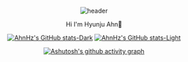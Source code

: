 <div align="center">
  
![header](https://capsule-render.vercel.app/api?type=waving&color=dcdcdc&height=300&section=header&text=AhnHz's%20Github!&fontSize=70)

<!--b9cbcf
[![AhnHz's GitHub stats](https://github-readme-stats.vercel.app/api?username=AhnHz&show_icons=true&theme=swift)](https://github.com/anuraghazra/github-readme-stats)
-->


Hi I'm Hyunju Ahn👋   

  
[![AhnHz's GitHub stats-Dark](https://github-readme-stats.vercel.app/api?username=AhnHz&show_icons=true&rank_icon=github&hide_title=true&theme=apprentice#gh-dark-mode-only)](https://github.com/anuraghazra/github-readme-stats#gh-dark-mode-only)
[![AhnHz's GitHub stats-Light](https://github-readme-stats.vercel.app/api?username=AhnHz&show_icons=true&rank_icon=github&hide_title=true&theme=graywhite#gh-light-mode-only)](https://github.com/anuraghazra/github-readme-stats#gh-light-mode-only)
  
<!--
[![Top Langs](https://github-readme-stats.vercel.app/api/top-langs/?username=AhnHz&layout=compact)](https://github.com/anuraghazra/github-readme-stats)
-->


[![Ashutosh's github activity graph](https://github-readme-activity-graph.vercel.app/graph?username=AhnHz&bg_color=ffffff&color=919191&line=919191&point=403d3d&area=true&hide_border=true&area_color=919191&hide_title=true)](https://github.com/ashutosh00710/github-readme-activity-graph)

</div>

<!--
**AhnHz/AhnHz** is a ✨ _special_ ✨ repository because its `README.md` (this file) appears on your GitHub profile.

Here are some ideas to get you started:

- 🔭 I’m currently working on ...
- 🌱 I’m currently learning ...
- 👯 I’m looking to collaborate on ...
- 🤔 I’m looking for help with ...
- 💬 Ask me about ...
- 📫 How to reach me: ...
- 😄 Pronouns: ...
- ⚡ Fun fact: ...
-->
